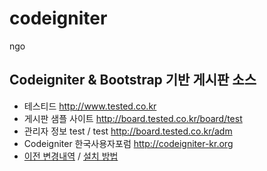 # codeigniter
ngo

## Codeigniter & Bootstrap 기반 게시판 소스

* 테스티드 <http://www.tested.co.kr>
* 게시판 샘플 사이트 <http://board.tested.co.kr/board/test>
 * 관리자 정보 test / test <http://board.tested.co.kr/adm>
* Codeigniter 한국사용자포럼 <http://codeigniter-kr.org>
* [이전 변경내역](CHANGELOG.md) / [설치 방법](INSTALL.md)
